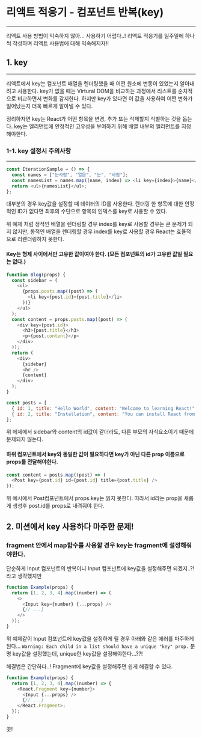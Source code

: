 # 리액트 적응기 - 컴포넌트 반복(key)

---

리액트 사용 방법이 익숙하지 않아... 사용하기 어렵다..!
리액트 적응기를 일주일에 하나씩 작성하며 리액트 사용법에 대해 익숙해지자!!

## 1. key

---

리액트에서 key는 컴포넌트 배열을 렌더링했을 때 어떤 원소에 변동이 있었는지 알아내려고 사용한다.
key가 없을 때는 Virtural DOM을 비교하는 과정에서 리스트를 순차적으로 비교하면서 변화를 감지한다.
하지만 key가 있다면 이 값을 사용하여 어떤 변화가 일어났는지 더욱 빠르게 알아낼 수 있다.

정리하자면 key는 React가 어떤 항목을 변경, 추가 또는 삭제할지 식별하는 것을 돕는다.
key는 엘리먼트에 안정적인 고유성을 부여하기 위해 배열 내부의 엘리먼트를 지정해야한다.

### 1-1. key 설정시 주의사항

---

```js
const IterationSample = () => {
  const names = ["눈사람", "얼음", "눈", "바람"];
  const namesList = names.map((name, index) => <li key={index}>{name}</li>);
  return <ul>{namesList}</ul>;
};
```

대부분의 경우 key값을 설정할 때 데이터의 ID를 사용한다.
렌더링 한 항목에 대한 안정적인 ID가 없다면 최후의 수단으로 항목의 인덱스를 key로 사용할 수 있다.

위 예제 처럼 정적인 배열을 렌더링할 경우 index를 key로 사용할 경우는 큰 문제가 되지 않지만,
동적인 배열을 렌더링할 경우 index를 key로 사용할 경우 React는 효율적으로 리렌더링하지 못한다.

#### Key는 형제 사이에서만 고유한 값이여야 한다. (모든 컴포넌트의 id가 고유한 값일 필요는 없다.)

```js
function Blog(props) {
  const sidebar = (
    <ul>
      {props.posts.map((post) => (
        <li key={post.id}>{post.title}</li>
      ))}
    </ul>
  );
  const content = props.posts.map((post) => (
    <div key={post.id}>
      <h3>{post.title}</h3>
      <p>{post.content}</p>
    </div>
  ));
  return (
    <div>
      {sidebar}
      <hr />
      {content}
    </div>
  );
}

const posts = [
  { id: 1, title: "Hello World", content: "Welcome to learning React!" },
  { id: 2, title: "Installation", content: "You can install React from npm." },
];
```

위 에제에서 sidebar와 content의 id값이 같더라도, 다른 부모의 자식요소이기 때문에 문제되지 않는다.

#### 하위 컴포넌트에서 key와 동일한 값이 필요하다면 key가 아닌 다른 prop 이름으로 props를 전달해야한다.

```js
const content = posts.map((post) => (
  <Post key={post.id} id={post.id} title={post.title} />
));
```

위 예시에서 Post컴포넌트에서 props.key는 읽지 못한다. 따라서 id라는 prop을 새롭게 생성후 post.id를 props로 내려줘야 한다.

## 2. 미션에서 key 사용하다 마주한 문제!

### fragment 안에서 map함수를 사용할 경우 key는 fragment에 설정해줘야한다.

단순하게 Input 컴포넌트의 반복이니 Input 컴포넌트에 key값을 설정해주면 되겠지..?! 라고 생각했지만

```js
function Example(props) {
  return [1, 2, 3, 4].map((number) => (
    <>
      <Input key={number} {...props} />
      {// ...}
    </>
  ));
}
```

위 예제같이 Input 컴포넌트에 key값을 설정하게 될 경우 아래와 같은 에러를 마주하게 된다...
`Warning: Each child in a list should have a unique "key" prop.`
분명 key값을 설정했는데, unique한 key값을 설정해야한다...??!

해결법은 간단하다..!
Fragment에 key값을 설정해주면 쉽게 해결할 수 있다.

```js
function Example(props) {
  return [1, 2, 3, 4].map((number) => {
    <React.Fragment key={number}>
      <Input {...props} />
      {// ...}
    </React.Fragment>;
  });
}
```

끗!
